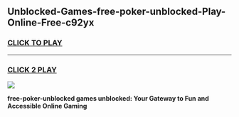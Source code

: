 
## Unblocked-Games-free-poker-unblocked-Play-Online-Free-c92yx
<h3>
<a href="https://premium76.site?title=free-poker-unblocked&ref=26A">CLICK TO PLAY</a></h3>
<hr>

<h3>
<a href="https://premium76.site?title=free-poker-unblocked&ref=26A">CLICK 2 PLAY</a>
  
</h3>

<a href="https://premium76.site?title=free-poker-unblocked&ref=26A"><img src="https://clearcache.store/games.png"></a>


**free-poker-unblocked games unblocked: Your Gateway to Fun and Accessible Online Gaming**
